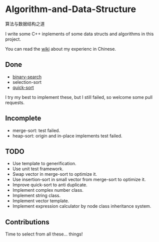 # Algorithm-and-Data-Structure
算法与数据结构之道

I write some C++ inplements of some data structs and algorithms in this project.

You can read the [wiki](../../wiki) about my experienc in Chinese.

## Done

* [binary-search](../../wiki/二分查找)
* selection-sort
* [quick-sort](../../wiki/快速排序)

I try my best to implement these, but I still failed, so welcome some pull requests.

## Incomplete

* merge-sort: test failed.
* heap-sort: origin and in-place implements test failed.

## TODO

* Use template to generification.
* Use unit test framework.
* Swap vector in merge-sort to optimize it.
* Use insertion-sort in small vector from merge-sort to optimize it.
* Improve quick-sort to anti duplicate.
* Implement complex number class.
* Implement string class.
* Implement vector<T> template.
* Implement expression calculator by node class inheritance system.

## Contributions

Time to select from all these... things!
